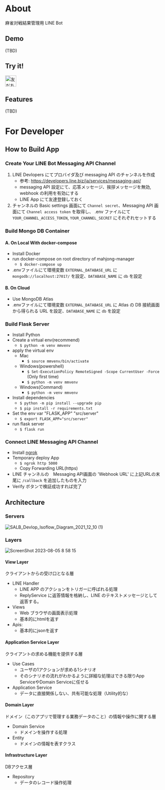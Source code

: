 # About
麻雀対戦結果管理用 LINE Bot

## Demo
(TBD)
## Try it!
<a href="https://lin.ee/JzAiLbG"><img src="https://scdn.line-apps.com/n/line_add_friends/btn/ja.png" alt="友だち追加" height="36" border="0"></a>

## Features
(TBD)

# For Developer
## How to Build App
### Create Your LINE Bot Messaging API Channel
1. LINE Devlopers にてプロバイダ及び messaging API のチャンネルを作成
   - 参考: https://developers.line.biz/ja/services/messaging-api/
   - messaging API 設定にて、応答メッセージ、挨拶メッセージを無効, webhook の利用を有効にする
   - LINE App にて友達登録しておく
1. チャンネルの Basic settings 画面にて `Channel secret`、Messaging API 画面にて `Channel access token` を取得し、 .env ファイルにて `YOUR_CHANNEL_ACCESS_TOKEN`, `YOUR_CHANNEL_SECRET` にそれぞれセットする

### Build Mongo DB Container
#### A. On Local With docker-compose
- Install Docker
- run docker-compose on root directory of mahjong-manager
  - `$ docker-compose up`
- .envファイルにて環境変数 `EXTERNAL_DATABASE_URL` に `mongodb://localhost:27017/` を設定、`DATABASE_NAME` に `db` を設定


#### B. On Cloud
- Use MongoDB Atlas
- .envファイルにて環境変数 `EXTERNAL_DATABASE_URL` に Atlas の DB 接続画面から得られる URL を設定、`DATABASE_NAME` に `db` を設定


### Build Flask Server
- Install Python
- Create a virtual env(recommend)
  - `$ python -m venv mmvenv`
- apply the virtual env
  - Mac
    - `$ source mmvenv/bin/activate`
  - Windows(powershell)
    - `$ Set-ExecutionPolicy RemoteSigned -Scope CurrentUser -Force` (Only first time)
    - `$ python -m venv mmvenv`
  - Windows(Command)
    - `$ python -m venv mmvenv`
- Install dependencies
  - `$ python -m pip install --upgrade pip`
  - `$ pip install -r requirements.txt`
- Set the env var "FLASK_APP" "src/server"
  - `$ export FLASK_APP="src/server"`
- run flask server
  - `$ flask run`

### Connect LINE Messaging API Channel
- Install [ngrok](https://ngrok.com/download)
- Temporary deploy App
  - `$ ngrok http 5000`
  - Copy Forwarding URL(https)
- LINE チャンネルの　Messaging API画面の 'Webhook URL' に上記URLの末尾に `/callback` を追加したものを入力
- Verify ボタンで検証成功すれば完了 

## Architecture
### Servers
![SALB_Devlop_Isoflow_Diagram_2021_12_10 (1)](https://github.com/fezzlk/mahjong-manager-bot/assets/38426468/00731ee3-07bd-4e37-958d-2c35cb312b3c)

### Layers
![ScreenShot 2023-08-05 8 58 15](https://github.com/fezzlk/mahjong-manager-bot/assets/38426468/3e980260-48b5-4bcc-b12d-3798c93ba12a)

#### View Layer
クライアントからの受け口となる層

- LINE Handler
  - LINE APP のアクションをトリガーに呼ばれる処理
  - ReplyService に返答情報を格納し、LINE のテキストメッセージとして返答する。
- Views
  - Web ブラウザの画面表示処理
  - 基本的にhtmlを返す
- Apis:
  - 基本的にjsonを返す

#### Application Service Layer
クライアントの求める機能を提供する層
- Use Cases
  - ユーザの1アクションが求める1シナリオ
  - そのシナリオの流れがわかるように詳細な処理はできる限りApp ServiceやDomain Serviceに任せる
- Application Service
  - データに直接関係しない、共有可能な処理（Utility的な）

#### Domain Layer
ドメイン（このアプリで管理する業務データのこと）の情報や操作に関する層
- Domain Service
  - ドメインを操作する処理
- Entity
  - ドメインの情報を表すクラス

#### Infrastructure Layer
DBアクセス層
- Repository
  - データのレコード操作処理
